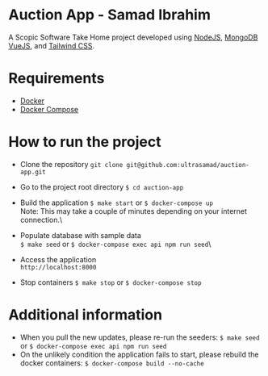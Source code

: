 # Auction App - Samad Ibrahim

A Scopic Software Take Home project developed using [NodeJS](https://nodejs.dev/), [MongoDB](https://www.mongodb.com/) [VueJS](https://v3.vuejs.org/), and [Tailwind CSS](https://tailwindcss.com/).

# Requirements
 * [Docker](https://www.docker.com/)
 * [Docker Compose](https://docs.docker.com/compose/)

# How to run the project
 * Clone the repository `git clone git@github.com:ultrasamad/auction-app.git`
 * Go to the project root directory
 `$ cd auction-app`
 * Build the application
 `$ make start` or `$ docker-compose up`\
  Note: This may take a couple of minutes depending on your internet connection.\

 * Populate database with sample data\
 `$ make seed` or `$ docker-compose exec api npm run seed`\

 * Access the application\
  `http://localhost:8000`

 * Stop containers
 `$ make stop` or `$ docker-compose stop`

 # Additional information
 - When you pull the new updates, please re-run the seeders: `$ make seed` or `$ docker-compose exec api npm run seed `
 - On the unlikely condition the application fails to start, please rebuild the docker containers: `$ docker-compose build --no-cache`
